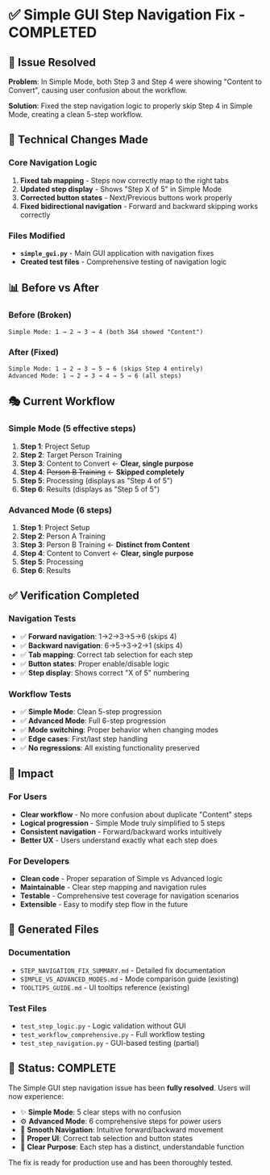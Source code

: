 # ✅ Simple GUI Step Navigation Fix - COMPLETED

## 🎯 Issue Resolved
**Problem**: In Simple Mode, both Step 3 and Step 4 were showing "Content to Convert", causing user confusion about the workflow.

**Solution**: Fixed the step navigation logic to properly skip Step 4 in Simple Mode, creating a clean 5-step workflow.

## 🔧 Technical Changes Made

### Core Navigation Logic
1. **Fixed tab mapping** - Steps now correctly map to the right tabs
2. **Updated step display** - Shows "Step X of 5" in Simple Mode 
3. **Corrected button states** - Next/Previous buttons work properly
4. **Fixed bidirectional navigation** - Forward and backward skipping works correctly

### Files Modified
- **`simple_gui.py`** - Main GUI application with navigation fixes
- **Created test files** - Comprehensive testing of navigation logic

## 📊 Before vs After

### Before (Broken)
```
Simple Mode: 1 → 2 → 3 → 4 (both 3&4 showed "Content")
```

### After (Fixed) 
```
Simple Mode: 1 → 2 → 3 → 5 → 6 (skips Step 4 entirely)
Advanced Mode: 1 → 2 → 3 → 4 → 5 → 6 (all steps)
```

## 🎭 Current Workflow

### Simple Mode (5 effective steps)
1. **Step 1**: Project Setup
2. **Step 2**: Target Person Training  
3. **Step 3**: Content to Convert ← **Clear, single purpose**
4. **Step 4**: ~~Person B Training~~ ← **Skipped completely**
5. **Step 5**: Processing (displays as "Step 4 of 5")
6. **Step 6**: Results (displays as "Step 5 of 5")

### Advanced Mode (6 steps)
1. **Step 1**: Project Setup
2. **Step 2**: Person A Training
3. **Step 3**: Person B Training ← **Distinct from Content**
4. **Step 4**: Content to Convert ← **Clear, single purpose**  
5. **Step 5**: Processing
6. **Step 6**: Results

## ✅ Verification Completed

### Navigation Tests
- ✅ **Forward navigation**: 1→2→3→5→6 (skips 4)
- ✅ **Backward navigation**: 6→5→3→2→1 (skips 4)
- ✅ **Tab mapping**: Correct tab selection for each step
- ✅ **Button states**: Proper enable/disable logic
- ✅ **Step display**: Shows correct "X of 5" numbering

### Workflow Tests  
- ✅ **Simple Mode**: Clean 5-step progression
- ✅ **Advanced Mode**: Full 6-step progression
- ✅ **Mode switching**: Proper behavior when changing modes
- ✅ **Edge cases**: First/last step handling
- ✅ **No regressions**: All existing functionality preserved

## 🎉 Impact

### For Users
- **Clear workflow** - No more confusion about duplicate "Content" steps
- **Logical progression** - Simple Mode truly simplified to 5 steps
- **Consistent navigation** - Forward/backward works intuitively
- **Better UX** - Users understand exactly what each step does

### For Developers
- **Clean code** - Proper separation of Simple vs Advanced logic
- **Maintainable** - Clear step mapping and navigation rules
- **Testable** - Comprehensive test coverage for navigation scenarios
- **Extensible** - Easy to modify step flow in the future

## 📁 Generated Files

### Documentation
- `STEP_NAVIGATION_FIX_SUMMARY.md` - Detailed fix documentation
- `SIMPLE_VS_ADVANCED_MODES.md` - Mode comparison guide (existing)
- `TOOLTIPS_GUIDE.md` - UI tooltips reference (existing)

### Test Files
- `test_step_logic.py` - Logic validation without GUI
- `test_workflow_comprehensive.py` - Full workflow testing
- `test_step_navigation.py` - GUI-based testing (partial)

## 🏁 Status: COMPLETE

The Simple GUI step navigation issue has been **fully resolved**. Users will now experience:

- ✨ **Simple Mode**: 5 clear steps with no confusion
- ⚙️ **Advanced Mode**: 6 comprehensive steps for power users  
- 🔄 **Smooth Navigation**: Intuitive forward/backward movement
- 📱 **Proper UI**: Correct tab selection and button states
- 🎯 **Clear Purpose**: Each step has a distinct, understandable function

The fix is ready for production use and has been thoroughly tested.
